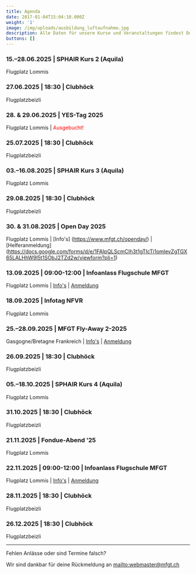 ```yaml
---
title: Agenda
date: 2017-01-04T15:04:10.000Z
weight: '1'
image: /img/uploads/ausbildung_luftaufnahme.jpg
description: Alle Daten für unsere Kurse und Veranstaltungen findest Du in unserer Agenda.
buttons: []
---
```

### 15.–28.06.2025 | SPHAIR Kurs 2 (Aquila)

Flugplatz Lommis

### 27.06.2025 | 18:30 | Clubhöck

Flugplatzbeizli

### 28. & 29.06.2025 | YES-Tag 2025

Flugplatz Lommis | <font color="red">Ausgebucht!</font>

### 25.07.2025 | 18:30 | Clubhöck

Flugplatzbeizli

### 03.–16.08.2025 | SPHAIR Kurs 3 (Aquila)

Flugplatz Lommis

### 29.08.2025 | 18:30 | Clubhöck

Flugplatzbeizli

### 30. & 31.08.2025 | Open Day 2025

Flugplatz Lommis | [Info's] (https://www.mfgt.ch/openday/) | [Helferanmeldung] (https://docs.google.com/forms/d/e/1FAIpQLScmCIh3t1gTIcTi1omlevZgTGX65LALHhW9l5t1SObJ2TZd2w/viewform?pli=1)

### 13.09.2025 | 09:00-12:00 | Infoanlass Flugschule MFGT

Flugplatz Lommis | [Info's](/flugschule/schritte-richtung-cockpit/infoabend/) | [Anmeldung](https://docs.google.com/forms/d/e/1FAIpQLSd3JpxXrOxj7fl_Zm0az8h-jQsAsB1TOEE2-HsOPYoi29qRUw/viewform)

### 18.09.2025 | Infotag NFVR

Flugplatz Lommis

### 25.–28.09.2025 | MFGT Fly-Away 2-2025

Gasgogne/Bretagne Frankreich | [Info's](/club/kurse-veranstaltungen/fly-outs/) | [Anmeldung](https://xoyondo.com/dp/x61gu4jysepejtp)

### 26.09.2025 | 18:30 | Clubhöck

Flugplatzbeizli

### 05.–18.10.2025 | SPHAIR Kurs 4 (Aquila)

Flugplatz Lommis

### 31.10.2025 | 18:30 | Clubhöck

Flugplatzbeizli

### 21.11.2025 | Fondue-Abend '25

Flugplatz Lommis

### 22.11.2025 | 09:00-12:00 | Infoanlass Flugschule MFGT

Flugplatz Lommis | [Info's](/flugschule/schritte-richtung-cockpit/infoabend/) | [Anmeldung](https://docs.google.com/forms/d/e/1FAIpQLSd3JpxXrOxj7fl_Zm0az8h-jQsAsB1TOEE2-HsOPYoi29qRUw/viewform)

### 28.11.2025 | 18:30 | Clubhöck

Flugplatzbeizli

### 26.12.2025 | 18:30 | Clubhöck

Flugplatzbeizli

<hr>

Fehlen Anlässe oder sind Termine falsch?

Wir sind dankbar für deine Rückmeldung an <mailto:webmaster@mfgt.ch>

<!-- <font color="red">Ausgebucht!</font> -->
